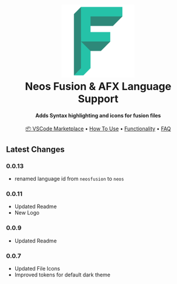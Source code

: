 
<h1 align="center">
  <br>
  <a href="https://github.com/sjsone/vscode-neos-fusion-grammar"><img src="https://raw.githubusercontent.com/sjsone/vscode-neos-fusion-grammar/main/images/logo.png" alt="Neos Fusion & AFX" width="200"></a>
  <br>
  Neos Fusion & AFX Language Support
  <br>
</h1>

<h4 align="center">Adds Syntax highlighting and icons for fusion files</h4>

<p align="center">
  <a href="https://marketplace.visualstudio.com/items?itemName=SimonSchmidt.vscode-neos-fusion-grammar">📦 VSCode Marketplace</a> •
  <a href="#how-to-use">How To Use</a> •
  <a href="#Functionality">Functionality</a> •
  <a href="#FAQ">FAQ</a>
</p>

## Latest Changes

### 0.0.13

- renamed language id from `neosfusion` to `neos`

### 0.0.11

- Updated Readme
- New Logo

### 0.0.9

- Updated Readme

### 0.0.7

- Updated File Icons
- Improved tokens for default dark theme
